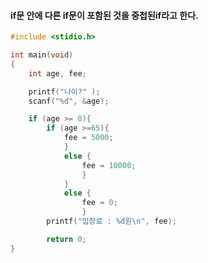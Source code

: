 #### if문 안에 다른 if문이 포함된 것을 중첩된if라고 한다. ####
```c
#include <stidio.h>

int main(void)
{
	int age, fee;

	printf("나이?" );
	scanf("%d", &age);

	if (age >= 8){
		if (age >=65){
			fee = 5000;
			}
			else {
				fee = 10000;
				}
			}
			else {
				fee = 0;
				}
		printf("입장료 : %d원\n", fee);

		return 0;
}
```
